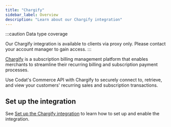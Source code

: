 ```yaml
---
title: "Chargify"
sidebar_label: Overview
description: "Learn about our Chargify integration"
---
```


:::caution Data type coverage

Our Chargify integration is available to clients via proxy only. Please contact your account manager to gain access.
:::

<p><a href="https://www.chargify.com/" target="_blank">Chargify</a> is a subscription billing management platform that enables merchants to streamline
their recurring billing and subscription payment processes.</p>

Use Codat's Commerce API with Chargify to securely connect to, retrieve, and view your customers' recurring sales and subscription transactions.

## Set up the integration

See [Set up the Chargify integration](/integrations/commerce/chargify/commerce-chargify-setup) to learn how to set up and enable the integration.
